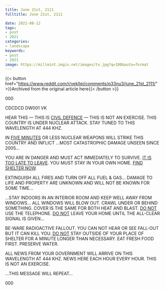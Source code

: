 ```yaml
---
title: June 21st, 2111
fulltitle: June 21st, 2111

date: 2021-08-12
tags:
- post
- 2021
categories:
- landscape
keywords:
- post
- 2021
image: https://millmint.imgix.net/images/tv.jpg?q=100&auto=format
---
```


{{< button href="https://www.reddit.com/r/vekllei/comments/p33nu3/june_21st_2111/" >}}Archived from the original article here{{< /button >}}

000

CDCDCD DW001 VK

HEAR THIS — THIS IS <u>CIVIL DEFENCE</u> — THIS IS NOT AN EXERCISE.
THIS COUNTRY IS UNDER NUCLEAR ATTACK. STAY TUNED TO THIS WAVELENGTH AT 444 KHZ.

IN <u>FIVE MINUTES</u> OR LESS NUCLEAR WEAPONS WILL STRIKE THIS COUNTRY AND INFLICT …MOST CATASTROPHIC DAMAGE UNSEEN SINCE 2005…

YOU ARE IN DANGER AND MUST ACT IMMEDIATELY TO SURVIVE. <u>IT IS TOO LATE TO LEAVE</u>. YOU MUST STAY IN YOUR OWN HOME. <u>FIND SHELTER NOW</u>.

EXTINGUISH ALL FIRES AND TURN OFF ALL FUEL & GAS… DAMAGE TO LIFE AND PROPERTY ARE UNKNOWN AND WILL NOT BE KNOWN FOR SOME TIME…

…STAY INDOORS IN AN INTERIOR ROOM AND KEEP WELL AWAY FROM WINDOWS… ALL WINDOWS WILL BLOW OUT. CRAWL UNDER OR BEHIND SOMETHING. COVER IS THE SAME FOR BOTH HEAT AND BLAST. <u>DO NOT</u> USE THE TELEPHONE. <u>DO NOT</u> LEAVE YOUR HOME UNTIL THE ALL-CLEAR SIGNAL IS GIVEN…

BE-WARE RADIOACTIVE FALLOUT. YOU CAN NOT HEAR OR SEE FALL-OUT BUT IT CAN KILL YOU. <u>DO NOT</u> STAY OUTSIDE OF YOUR PLACE OF SHELTER FOR A MINUTE LONGER THAN NECESSARY. EAT FRESH FOOD FIRST. PRESERVE WATER.

ALL NEWS FROM YOUR GOVERNMENT WILL ARRIVE ON THIS WAVELENGTH AT 444 KHZ. NEWS HERE EACH HOUR EVERY HOUR. THIS IS NOT AN EXERCISE.

…THIS MESSAGE WILL REPEAT…

000
